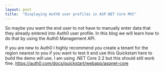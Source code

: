 ```yaml
---
layout: post
title:  "Displaying Auth0 user profiles in ASP.NET Core MVC"
---
```


So maybe you want the end user to not have to manually enter data that they already entered into Auth0 user profile. In this blog we will learn how to do that by using the Auth0 Management API. 

If you are new to Auth0 I highly recommend you create a tenant for the region nearest to you if you want to test it and use this Quickstart here to build the demo will use. I am using .NET Core 2.2 but this should still work fine. https://auth0.com/docs/quickstart/webapp/aspnet-core